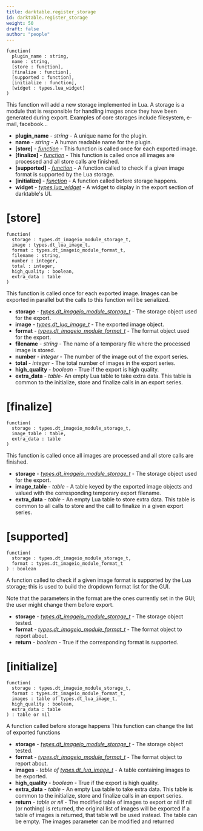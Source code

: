 ```yaml
---
title: darktable.register_storage
id: darktable.register_storage
weight: 50
draft: false
author: "people"
---
```


```
function(
  plugin_name : string,
  name : string,
  [store : function],
  [finalize : function],
  [supported : function],
  [initialize : function],
  [widget : types.lua_widget]
)
```

This function will add a new storage implemented in Lua.
A storage is a module that is responsible for handling images once they have been generated during export. Examples of core storages include filesystem, e-mail, facebook...

* **plugin_name** - _string_ - A unique name for the plugin.
* **name** - _string_ - A human readable name for the plugin.
* **\[store\]** - _[function](#store)_ -  This function is called once for each exported image.
* **\[finalize\]** - _[function](#finalize)_ - This function is called once all images are processed and all store calls are finished.
* **\[supported\]** - _[function](#supported)_ - A function called to check if a given image format is supported by the Lua storage.
* **\[initialize\]** - _[function](#initialize)_ - A function called before storage happens.
* **widget** - _[types.lua_widget](../../types/lua_widget)_ - A widget to display in the export section of darktable's UI.

# \[store\]
```
function(
  storage : types.dt_imageio_module_storage_t,
  image : types.dt_lua_image_t,
  format : types.dt_imageio_module_format_t,
  filename : string,
  number : integer,
  total : integer,
  high_quality : boolean,
  extra_data : table
)
```

This function is called once for each exported image. Images can be exported in parallel but the calls to this function will be serialized.

* **storage** - _[types.dt_imageio_module_storage_t](../../types/dt_imageio_module_storage_t)_ - The storage object used for the export.
* **image** - _[types.dt_lua_image_t](../../types/dt_lua_image_t)_ - The exported image object.
* **format** - _[types.dt_imageio_module_format_t](../../types/dt_imageio_module_format_t)_ - The format object used for the export.
* **filename** - _string_ - The name of a temporary file where the processed image is stored.
* **number** - _integer_ - The number of the image out of the export series.
* **total** - _integer_ - The total number of images in the export series.
* **high_quality** - _boolean_ - True if the export is high quality.
* **extra_data** - _table_- An empty Lua table to take extra data. This table is common to the initialize, store and finalize calls in an export series.

# \[finalize\]

```
function(
  storage : types.dt_imageio_module_storage_t,
  image_table : table,
  extra_data : table
)
```

This function is called once all images are processed and all store calls are finished.

* **storage** - _[types.dt_imageio_module_storage_t](../../types/dt_imageio_module_storage_t)_ - The storage object used for the export.
* **image_table** - _table_ - A table keyed by the exported image objects and valued with the corresponding temporary export filename.
* **extra_data** - _table_ - An empty Lua table to store extra data. This table is common to all calls to store and the call to finalize in a given export series.


# \[supported\]

```
function(
  storage : types.dt_imageio_module_storage_t,
  format : types.dt_imageio_module_format_t
) : boolean
```

A function called to check if a given image format is supported by the Lua storage; this
is used to build the dropdown format list for the GUI.

Note that the parameters in the format are the ones currently set in the GUI; the user
might change them before export.

* **storage** - _[types.dt_imageio_module_storage_t](../../types/dt_imageio_module_storage_t)_ - The storage object tested.
* **format** - _[types.dt_imageio_module_format_t](../../types/dt_imageio_module_format_t)_ - The format object to report about.
* **return** - _boolean_ - True if the corresponding format is supported.

# \[initialize\]

```
function(
  storage : types.dt_imageio_module_storage_t,
  format : types.dt_imageio_module_format_t,
  images : table of types.dt_lua_image_t,
  high_quality : boolean,
  extra_data : table
) : table or nil
```

A function called before storage happens
This function can change the list of exported functions

* **storage** - _[types.dt_imageio_module_storage_t](../../types/dt_imageio_module_storage_t)_ - The storage object tested.
* **format** - _[types.dt_imageio_module_format_t](../../types/dt_imageio_module_format_t)_ - The format object to report about.
* **images** - _table of [types.dt_lua_image_t](../../types/dt_lua_image_t)_ - A table containing images to be exported.
* **high_quality** - _boolean_ - True if the export is high quality.
* **extra_data** - _table_ - An empty Lua table to take extra data. This table is common to the initialize, store
and finalize calls in an export series.
* **return** - _table or nil_ - The modified table of images to export or nil
If nil (or nothing) is returned, the original list of images will be exported
If a table of images is returned, that table will be used instead. The table can be
empty. The images parameter can be modified and returned
